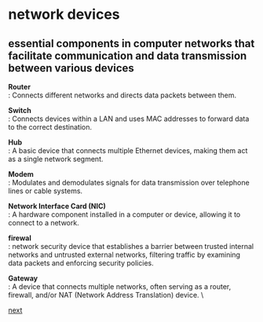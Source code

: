 # network devices
## essential components in computer networks that facilitate communication and data transmission between various devices

**Router** \
    : Connects different networks and directs data packets between them.

**Switch** \
    : Connects devices within a LAN and uses MAC addresses to forward data to the correct destination.

**Hub** \
    : A basic device that connects multiple Ethernet devices, making them act as a single network segment.

**Modem** \
    : Modulates and demodulates signals for data transmission over telephone lines or cable systems.

**Network Interface Card (NIC)** \
    : A hardware component installed in a computer or device, allowing it to connect to a network.

**firewal** \
    : network security device that establishes a barrier between trusted internal networks and untrusted external networks, filtering traffic by examining data packets and enforcing security policies.

**Gateway** \
    : A device that connects multiple networks, often serving as a router, firewall, and/or NAT (Network Address Translation) device. \

[next](https://github.com/ROT101/learn_something/blob/main/networking/6.ip_address.md)

